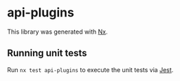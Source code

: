 # api-plugins

This library was generated with [Nx](https://nx.dev).

## Running unit tests

Run `nx test api-plugins` to execute the unit tests via [Jest](https://jestjs.io).
